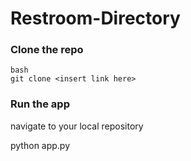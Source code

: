 # Restroom-Directory

### Clone the repo
```
bash
git clone <insert link here>
```

### Run the app
navigate to your local repository

python app.py
